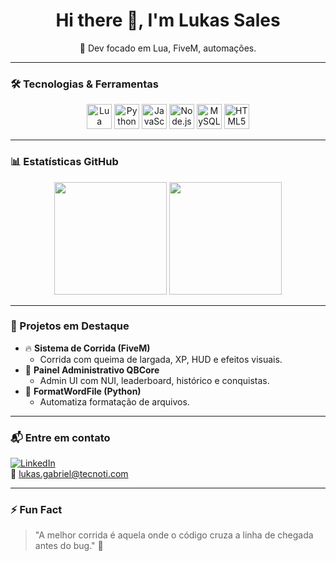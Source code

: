 <h1 align="center">Hi there 👋, I'm Lukas Sales</h1>
<p align="center">
  🚀 Dev focado em Lua, FiveM, automações.
</p>

---

### 🛠️ Tecnologias & Ferramentas

<div align="center">
  <img src="https://cdn.jsdelivr.net/gh/devicons/devicon/icons/lua/lua-original.svg" height="40" alt="Lua"/>
  <img src="https://cdn.jsdelivr.net/gh/devicons/devicon/icons/python/python-original.svg" height="40" alt="Python"/>
  <img src="https://cdn.jsdelivr.net/gh/devicons/devicon/icons/javascript/javascript-original.svg" height="40" alt="JavaScript"/>
  <img src="https://cdn.jsdelivr.net/gh/devicons/devicon/icons/nodejs/nodejs-original.svg" height="40" alt="Node.js"/>
  <img src="https://cdn.jsdelivr.net/gh/devicons/devicon/icons/mysql/mysql-original.svg" height="40" alt="MySQL"/>
  <img src="https://cdn.jsdelivr.net/gh/devicons/devicon/icons/html5/html5-original.svg" height="40" alt="HTML5"/>
</div>

---

### 📊 Estatísticas GitHub

<div align="center">
  <img height="180em" src="https://github-readme-stats.vercel.app/api?username=gsLukas&show_icons=true&theme=tokyonight" />
  <img height="180em" src="https://github-readme-stats.vercel.app/api/top-langs/?username=gsLukas&layout=compact&langs_count=7&theme=tokyonight&size_weight=0.5&count_weight=0.5"/>
</div>

---

### 🧠 Projetos em Destaque

- 🔥 **Sistema de Corrida (FiveM)**
  - Corrida com queima de largada, XP, HUD e efeitos visuais.
- 🧾 **Painel Administrativo QBCore**
  - Admin UI com NUI, leaderboard, histórico e conquistas.
- 🧰 **FormatWordFile (Python)**
  - Automatiza formatação de arquivos.
---

### 📬 Entre em contato

[![LinkedIn](https://img.shields.io/badge/-LinkedIn-%230077B5?style=flat-square&logo=linkedin&logoColor=white)](https://www.linkedin.com/in/lukasgabriel)  
📧 lukas.gabriel@tecnoti.com

---

### ⚡ Fun Fact

> "A melhor corrida é aquela onde o código cruza a linha de chegada antes do bug." 🏁
